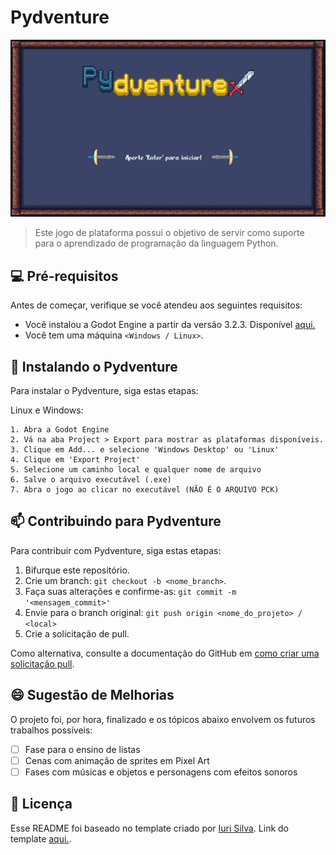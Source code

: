 # Pydventure

<img src="tela_inicial.png" alt="tela principal">

> Este jogo de plataforma possui o objetivo de servir como suporte para o aprendizado de programação da linguagem Python.

## 💻 Pré-requisitos

Antes de começar, verifique se você atendeu aos seguintes requisitos:
<!---Estes são apenas requisitos de exemplo. Adicionar, duplicar ou remover conforme necessário--->
* Você instalou a Godot Engine a partir da versão 3.2.3. Disponível <a href="https://godotengine.org/download/3.x/windows/">aqui.</a>
* Você tem uma máquina `<Windows / Linux>`.

## 🚀 Instalando o Pydventure

Para instalar o Pydventure, siga estas etapas:

Linux e Windows:
```
1. Abra a Godot Engine
2. Vá na aba Project > Export para mostrar as plataformas disponíveis.
3. Clique em Add... e selecione 'Windows Desktop' ou 'Linux'
4. Clique em 'Export Project'
5. Selecione um caminho local e qualquer nome de arquivo
6. Salve o arquivo executável (.exe)
7. Abra o jogo ao clicar no executável (NÃO É O ARQUIVO PCK)
```

## 📫 Contribuindo para Pydventure
<!---Se o seu README for longo ou se você tiver algum processo ou etapas específicas que deseja que os contribuidores sigam, considere a criação de um arquivo CONTRIBUTING.md separado--->
Para contribuir com Pydventure, siga estas etapas:

1. Bifurque este repositório.
2. Crie um branch: `git checkout -b <nome_branch>`.
3. Faça suas alterações e confirme-as: `git commit -m '<mensagem_commit>'`
4. Envie para o branch original: `git push origin <nome_do_projeto> / <local>`
5. Crie a solicitação de pull.

Como alternativa, consulte a documentação do GitHub em [como criar uma solicitação pull](https://help.github.com/en/github/collaborating-with-issues-and-pull-requests/creating-a-pull-request).

<!--
## 🤝 Colaboradores

Agradecemos às seguintes pessoas que contribuíram para este projeto:

<table>
  <tr>
    <td align="center">
      <a href="#">
        <img src="https://avatars3.githubusercontent.com/u/31936044" width="100px;" alt="Foto do Iuri Silva no GitHub"/><br>
        <sub>
          <b>Iuri Silva</b>
        </sub>
      </a>
    </td>
    <td align="center">
      <a href="#">
        <img src="https://s2.glbimg.com/FUcw2usZfSTL6yCCGj3L3v3SpJ8=/smart/e.glbimg.com/og/ed/f/original/2019/04/25/zuckerberg_podcast.jpg" width="100px;" alt="Foto do Mark Zuckerberg"/><br>
        <sub>
          <b>Mark Zuckerberg</b>
        </sub>
      </a>
    </td>
    <td align="center">
      <a href="#">
        <img src="https://miro.medium.com/max/360/0*1SkS3mSorArvY9kS.jpg" width="100px;" alt="Foto do Steve Jobs"/><br>
        <sub>
          <b>Steve Jobs</b>
        </sub>
      </a>
    </td>
  </tr>
</table>
-->


## 😄 Sugestão de Melhorias <br>

O projeto foi, por hora, finalizado e os tópicos abaixo envolvem os futuros trabalhos possíveis:

- [ ] Fase para o ensino de listas
- [ ] Cenas com animação de sprites em Pixel Art
- [ ] Fases com músicas e objetos e personagens com efeitos sonoros

## 📝 Licença

Esse README foi baseado no template criado por <a href="https://github.com/iuricode">Iuri Silva</a>. Link do template <a href="https://github.com/iuricode/readme-template/blob/main/repository/repository.md">aqui.</a>.
